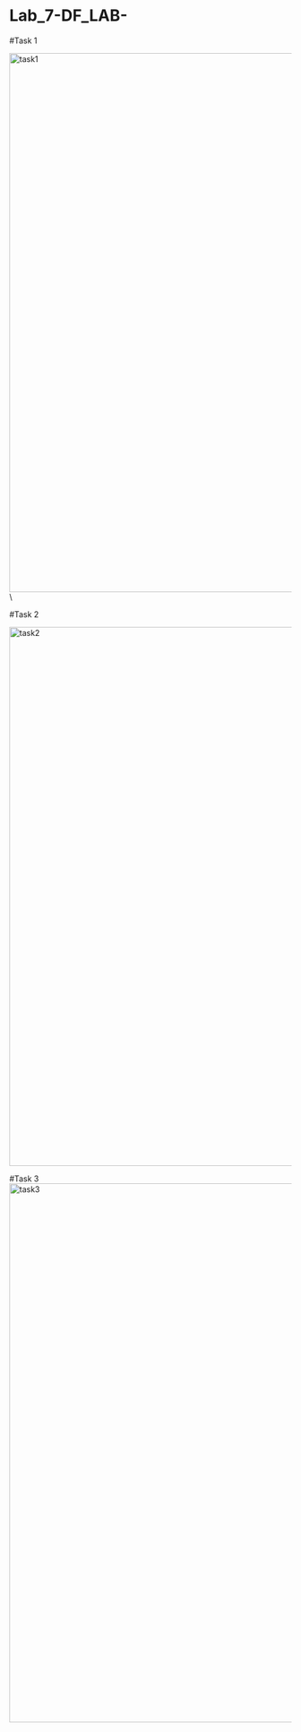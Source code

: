 # Lab_7-DF_LAB-

#Task 1

<img width="960" alt="task1" src="https://user-images.githubusercontent.com/129980540/231665862-5e891a57-dd31-4519-8522-e509cd41bdf2.png">\

#Task 2

<img width="960" alt="task2" src="https://user-images.githubusercontent.com/129980540/231665971-9fa57e72-1d03-44c6-aa2c-f2658451c892.png">

#Task 3
<img width="960" alt="task3" src="https://user-images.githubusercontent.com/129980540/231666000-9665d75d-cf6b-4b07-8012-e766f112aa0d.png">


